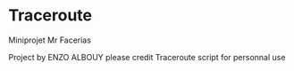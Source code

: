 # Traceroute
Miniprojet Mr Facerias

Project by ENZO ALBOUY please credit
Traceroute script for personnal use
